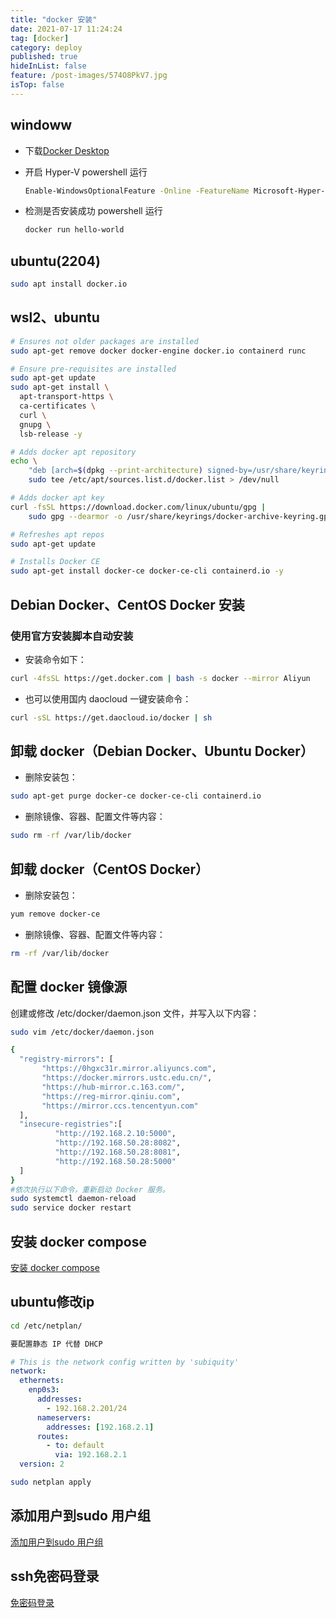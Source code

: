 ```yaml
---
title: "docker 安装"
date: 2021-07-17 11:24:24
tag: [docker]
category: deploy
published: true
hideInList: false
feature: /post-images/574O8PkV7.jpg
isTop: false
---
```


## windoww

- 下载[Docker Desktop](https://hub.docker.com/editions/community/docker-ce-desktop-windows)
- 开启 Hyper-V
  powershell 运行

  ```bash
  Enable-WindowsOptionalFeature -Online -FeatureName Microsoft-Hyper-V -All
  ```

- 检测是否安装成功
  powershell 运行

  ```bash
  docker run hello-world
  ```

## ubuntu(2204)

```bash
sudo apt install docker.io
```

## wsl2、ubuntu

```bash
# Ensures not older packages are installed
sudo apt-get remove docker docker-engine docker.io containerd runc

# Ensure pre-requisites are installed
sudo apt-get update
sudo apt-get install \
  apt-transport-https \
  ca-certificates \
  curl \
  gnupg \
  lsb-release -y

# Adds docker apt repository
echo \
    "deb [arch=$(dpkg --print-architecture) signed-by=/usr/share/keyrings/docker-archive-keyring.gpg] https://download.docker.com/linux/ubuntu $(lsb_release -cs) stable" |
    sudo tee /etc/apt/sources.list.d/docker.list > /dev/null

# Adds docker apt key
curl -fsSL https://download.docker.com/linux/ubuntu/gpg |
    sudo gpg --dearmor -o /usr/share/keyrings/docker-archive-keyring.gpg

# Refreshes apt repos
sudo apt-get update

# Installs Docker CE
sudo apt-get install docker-ce docker-ce-cli containerd.io -y
```

## Debian Docker、CentOS Docker 安装

### 使用官方安装脚本自动安装

- 安装命令如下：

```bash
curl -4fsSL https://get.docker.com | bash -s docker --mirror Aliyun
```

- 也可以使用国内 daocloud 一键安装命令：

```bash
curl -sSL https://get.daocloud.io/docker | sh
```

## 卸载 docker（Debian Docker、Ubuntu Docker）

- 删除安装包：

```bash
sudo apt-get purge docker-ce docker-ce-cli containerd.io
```

- 删除镜像、容器、配置文件等内容：

```bash
sudo rm -rf /var/lib/docker
```

## 卸载 docker（CentOS Docker）

- 删除安装包：

```bash
yum remove docker-ce
```

- 删除镜像、容器、配置文件等内容：

```bash
rm -rf /var/lib/docker
```

## 配置 docker 镜像源

创建或修改 /etc/docker/daemon.json 文件，并写入以下内容：

```bash
sudo vim /etc/docker/daemon.json

{
  "registry-mirrors": [
       "https://0hgxc31r.mirror.aliyuncs.com",
       "https://docker.mirrors.ustc.edu.cn/",
       "https://hub-mirror.c.163.com/",
       "https://reg-mirror.qiniu.com",
       "https://mirror.ccs.tencentyun.com"
  ],
  "insecure-registries":[
          "http://192.168.2.10:5000",
          "http://192.168.50.28:8082",
          "http://192.168.50.28:8081",
          "http://192.168.50.28:5000"
  ]
}
#依次执行以下命令，重新启动 Docker 服务。
sudo systemctl daemon-reload
sudo service docker restart
```

## 安装 docker compose

[安装 docker compose](https://clearlove443.github.io/blogs/docker/docker-compose-install.html)

## ubuntu修改ip

```sh
cd /etc/netplan/

要配置静态 IP 代替 DHCP
```

```yaml
# This is the network config written by 'subiquity'
network:
  ethernets:
    enp0s3:
      addresses:
        - 192.168.2.201/24
      nameservers:
        addresses: [192.168.2.1]
      routes:
        - to: default
          via: 192.168.2.1
  version: 2
```

```sh
sudo netplan apply
```

## 添加用户到sudo 用户组

[添加用户到sudo 用户组](https://clearlove443.github.io/blogs/linux/linux_user_add_delete.html)

## ssh免密码登录

[免密码登录](https://clearlove443.github.io/blogs/linux/linux_ssh_add_privtekey.html)
